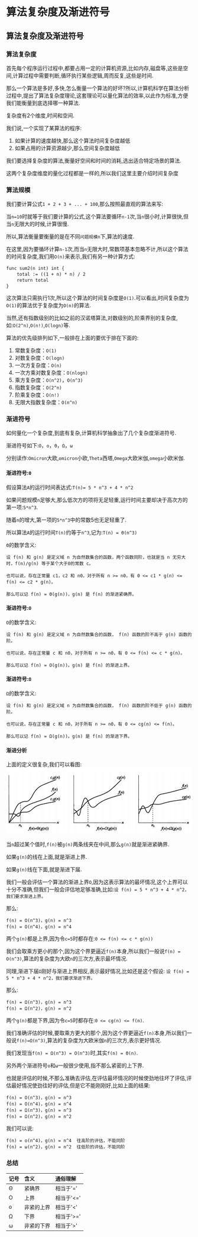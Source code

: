 # 算法复杂度及渐进符号
## 算法复杂度及渐进符号
### 算法复杂度
首先每个程序运行过程中,都要占用一定的计算机资源,比如内存,磁盘等,这些是空间,计算过程中需要判断,循环执行某些逻辑,周而反复,这些是时间.

那么一个算法是多好,多快,怎么衡量一个算法的好坏?所以,计算机科学在算法分析过程中,提出了算法复杂度理论,这套理论可以量化算法的效率,以此作为标准,方便我们能衡量到底选择哪一种算法.

复杂度有2个维度,时间和空间.

我们说,一个实现了某算法的程序:

1. 如果计算的速度越快,那么这个算法时间复杂度越低
2. 如果占用的计算资源越少,那么空间复杂度越低

我们要选择复杂度的算法,衡量好空间和时间的消耗,选出适合特定场景的算法.

这两个复杂度维度的量化过程都是一样的,所以我们这里主要介绍时间复杂度

### 算法规模
我们要计算公式`1 + 2 + 3 + ... + 100`,那么按照最直观的算法来写:

当`n=10`时就等于我们要计算的公式,这个算法要循环`n-1`次,当`n`很小时,计算很快,但当`n`无限大的时候,计算很慢.

所以,算法衡量要衡量的是在不同`问题规模n`下,算法的速度.

在这里,因为要循环计算`n-1`次,而当`n`无限大时,常数项基本忽略不计,所以这个算法的时间复杂度,我们用`O(n)`来表示,我们有另一种计算方式:
```
func sum2(n int) int {
    total := ((1 + n) * n) / 2
    return total
}
```

这次算法只需执行1次,所以这个算法的时间复杂度是`O(1)`.可以看出,时间复杂度为`O(1)`的算法优于复杂度为`O(n)`的算法.

当然,还有指数级别的比如之前的汉诺塔算法,对数级别的,阶乘界别的复杂度,如:`O(2^n)`,`O(n!)`,`O(logn)`等.

算法的优先级排列如下,一般排在上面的要优于排在下面的:

1. 常数复杂度：`O(1)`
2. 对数复杂度：`O(logn)`
3. 一次方复杂度：`O(n)`
4. 一次方乘对数复杂度：`O(nlogn)`
5. 乘方复杂度：`O(n^2)`，`O(n^3)`
6. 指数复杂度：`O(2^n)`
7. 阶乘复杂度：`O(n!)`
8. 无限大指数复杂度：`O(n^n)`

### 渐进符号
如何量化一个复杂度,到底有复杂,计算机科学抽象出了几个复杂度渐进符号.

渐进符号如下:`O`，`ο`，`Θ`，`Ω`，`ω`

分别读作:`Omicron`大欧,`omicron`小欧,`Theta`西塔,`Omega`大欧米伽,`omega`小欧米伽.

#### 渐进符号:`Θ`
假设算法`A`的运行时间表达式:`T(n)= 5 * n^3 + 4 * n^2`

如果问题规模`n`足够大,那么低次方的项将无足轻重,运行时间主要却决于高次方的第一项:`5*n^3`.

随着`n`的增大,第一项的`5*n^3`中的常数5也无足轻重了.

所以算法`A`的运行时间`T(n)`约等于`n^3`,记为:`T(n) = Θ(n^3)`

`Θ`的数学含义:
```
设 f(n) 和 g(n) 是定义域 n 为自然数集合的函数，两个函数同阶，也就是当 n 无穷大时，f(n)/g(n) 等于某个大于0的常数 c。

也可以说，存在正常量 c1，c2 和 n0，对于所有 n >= n0，有 0 <= c1 * g(n) <= f(n) <= c2 * g(n)。

那么可以记 f(n) = Θ(g(n))，g(n) 是 f(n) 的渐进紧确界。
```

#### 渐进符号:`O`
`O`的数学含义:
```
设 f(n) 和 g(n) 是定义域 n 为自然数集合的函数， f(n) 函数的阶不高于 g(n) 函数的阶。

也可以说，存在正常量 c 和 n0，对于所有 n >= n0，有 0 <= f(n) <= c * g(n)。

那么可以记 f(n) = O(g(n))。g(n) 是 f(n) 的渐进上界。
```

#### 渐进符号:`Ω`
`Ω`的数学含义:
```
设 f(n) 和 g(n) 是定义域 n 为自然数集合的函数， f(n) 函数的阶不低于 g(n) 函数的阶。

也可以说，存在正常量 c 和 n0，对于所有 n >= n0，有 0 <= cg(n) <= f(n)。

那么可以记 f(n) = Ω(g(n))。g(n) 是 f(n) 的渐进下界。
```

#### 渐进分析
上面的定义很复杂,我们可以看图:
![degree](./assets/degree.png)

当`n`超过某个值时,`f(n)`被`g(n)`两条线夹在中间,那么`g(n)`就是渐进紧确界.

如果`g(n)`的线在上面,就是渐进上界.

如果`g(n)`线在下面,就是渐进下届.

我们一般会评估一个算法的渐进上界`O`,因为这表示算法的最坏情况,这个上界可以十分不准确,但我们一般会评估地足够准确,比如:`设 f(n) = 5 * n^3 + 4 * n^2，我们要求渐进上界。`

那么:
```
f(n) = O(n^3)，g(n) = n^3
f(n) = O(n^4)，g(n) = n^4
```

两个`g(n)`都是上界,因为令`c=5`时都存在:`0 <= f(n) <= c * g(n))`

我们会取乘方更小的那个,因为这个界更逼近`f(n)`本身,所以我们一般说`f(n) = O(n^3)`,算法的复杂度为大欧`n`的三次方,表示最坏情况.

同理,渐进下届`Ω`刚好与渐进上界相反,表示最好情况,比如还是这个假设:
`设 f(n) = 5 * n^3 + 4 * n^2，我们要求渐进下界。`

那么:
```
f(n) = Ω(n^3)，g(n) = n^3
f(n) = Ω(n^2)，g(n) = n^2
```

两个`g(n)`都是下界,因为令`c=5`时都存在:`0 <= cg(n) <= f(n)`.

我们准确评估的时候,要取乘方更大的那个,因为这个界更逼近`f(n)`本身,所以我们一般说`f(n)=Ω(n^3)`,算法的复杂度为大欧米伽`n`的三次方,表示更好情况.

我们发现当`f(n) = Ω(n^3) = O(n^3)`时,其实`f(n) = Θ(n)`.

另外两个渐进符号`ο`和`ω`一般很少使用,指不那么紧密的上下界.

也就是评估的时候,不那么准确去评估,在评估最坏情况的时候使劲地往坏了评估,评估最好情况使劲往好的评估,但是它不能刚刚好,比如上面的结果:
```
f(n) = O(n^3)，g(n) = n^3
f(n) = O(n^4)，g(n) = n^4
f(n) = Ω(n^3)，g(n) = n^3
f(n) = Ω(n^2)，g(n) = n^2
```

我们可以说:
```
f(n) = ο(n^4)，g(n) = n^4  往高阶的评估，不能同阶
f(n) = ω(n^2)，g(n) = n^2  往低阶的评估，不能同阶
```

### 总结
| 记号 | 含义 | 通俗理解 |
|:-|:-|:-|
| Θ | 紧确界 | 相当于'=' |
| O | 上界 | 相当于'<='  |
| ο | 非紧的上界 | 相当于'<' |
| Ω | 下界 | 相当于'>=' |
| ω | 非紧的下界 | 相当于'>' |